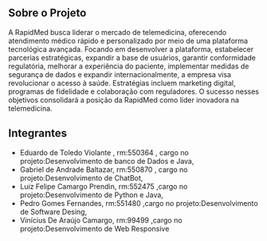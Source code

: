 

## Sobre o Projeto

A RapidMed busca liderar o mercado de telemedicina, oferecendo atendimento médico rápido e personalizado por meio de uma plataforma tecnológica avançada. Focando em desenvolver a plataforma, estabelecer parcerias estratégicas, expandir a base de usuários, garantir conformidade regulatória, melhorar a experiência do paciente, implementar medidas de segurança de dados e expandir internacionalmente, a empresa visa revolucionar o acesso à saúde. Estratégias incluem marketing digital, programas de fidelidade e colaboração com reguladores. O sucesso nesses objetivos consolidará a posição da RapidMed como líder inovadora na telemedicina.

## Integrantes 

- Eduardo de Toledo Violante , rm:550364 , cargo no projeto:Desenvolvimento de banco de Dados e Java,
- Gabriel de Andrade Baltazar, rm:550870 , cargo no projeto:Desenvolvimento de ChatBot,
- Luiz Felipe Camargo Prendin, rm:552475 ,cargo no projeto:Desenvolvimento de Python e Java,
- Pedro Gomes Fernandes, rm:551480 ,cargo no projeto:Desenvolvimento de Software Desing,
- Vinícius De Araújo Camargo, rm:99499 ,cargo no projeto:Desenvolvimento de Web Responsive


